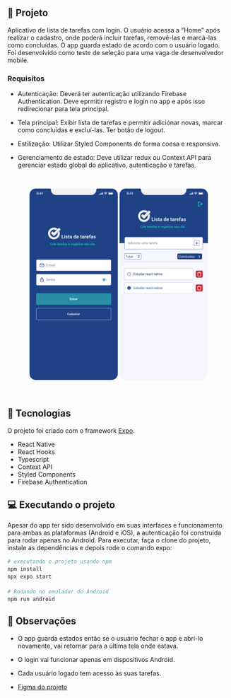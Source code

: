 ## 🔖 Projeto

Aplicativo de lista de tarefas com login. O usuário acessa a "Home" após realizar o cadastro, onde poderá incluir tarefas, removê-las e marcá-las como concluídas. O app guarda estado de acordo com o usuário logado. Foi desenvolvido como teste de seleção para uma vaga de desenvolvedor mobile.

### Requisitos

- Autenticação: Deverá ter autenticação utilizando Firebase Authentication. Deve eprmitir registro e login no app e após isso redirecionar para tela principal.

- Tela principal: Exibir lista de tarefas e permitir adicionar novas, marcar como concluídas e excluí-las. Ter botão de logout.

- Estilização: Utilizar Styled Components de forma coesa e responsiva.

- Gerenciamento de estado: Deve utilizar redux ou Context API para gerenciar estado global do aplicativo, autenticação e tarefas.

<br>

<p align="center">
  <img alt="design do projeto" width="200px" src="./.github/signin.png" />
  <img alt="design do projeto" width="200px" src="./.github/home.png" />
<p>

<br>

## 🚀 Tecnologias

O projeto foi criado com o framework [Expo](https://docs.expo.dev/).

- React Native
- React Hooks
- Typescript
- Context API
- Styled Components
- Firebase Authentication

## 💻 Executando o projeto

Apesar do app ter sido desenvolvido em suas interfaces e funcionamento para ambas as plataformas (Android e iOS), a autenticação foi construída para rodar apenas no Android. Para executar, faça o clone do projeto, instale as dependências e depois rode o comando expo:

```bash
# executando o projeto usando npm
npm install
npx expo start

# Rodando no emulador do Android
npm run android
```

## 🚀 Observações

- O app guarda estados então se o usuário fechar o app e abrí-lo novamente, vai retornar para a última tela onde estava.

- O login vai funcionar apenas em dispositivos Android.

- Cada usuário logado tem acesso às suas tarefas.

- [Figma do projeto](https://www.figma.com/file/osRrXKeZXswiWPP4V8bPdy/To-do-list---App?type=design&node-id=0%3A1&mode=design&t=Vdf34RuD0xd96G58-1)